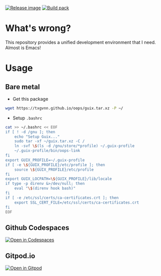 [![Release image](https://github.com/TxGVNN/oops/workflows/Release%20image/badge.svg)](https://github.com/TxGVNN/oops/actions/workflows/docker-publish.yml)
[![Build pack](https://github.com/TxGVNN/oops/workflows/Build%20pack/badge.svg)](https://github.com/TxGVNN/oops/actions/workflows/pack.yml)
# What's wrong?
This repository provides a unified development environment that I need. Almost is Emacs!

# Usage
## Bare metal
- Get this package
```sh
wget https://txgvnn.github.io/oops/guix.tar.xz -P ~/

```
- Setup `.bashrc`
```sh
cat >> ~/.bashrc << EOF
if [ ! -d /gnu ]; then
    echo "Setup Guix..."
    sudo tar -xf ~/guix.tar.xz -C /
    ln -svf \$(ls -d /gnu/store/*profile) ~/.guix-profile
    ~/.guix-profile/bin/oops-link
fi
export GUIX_PROFILE=~/.guix-profile
if [ -e \${GUIX_PROFILE}/etc/profile ]; then
    source \${GUIX_PROFILE}/etc/profile
fi
export GUIX_LOCPATH=\${GUIX_PROFILE}/lib/locale
if type -p direnv &>/dev/null; then
    eval "\$(direnv hook bash)"
fi
if [ -e /etc/ssl/certs/ca-certificates.crt ]; then
    export SSL_CERT_FILE=/etc/ssl/certs/ca-certificates.crt
fi
EOF

```
## Github Codespaces
[![Open in Codespaces](https://img.shields.io/badge/Open%20in%20Codespaces-0b8ca5)](https://github.com/codespaces/new?hide_repo_select=false&ref=main&repo=429365535&skip_quickstart=true)


## Gitpod.io
[![Open in Gitpod](https://gitpod.io/button/open-in-gitpod.svg)](https://gitpod.io/#https://github.com/TxGVNN/oops)
